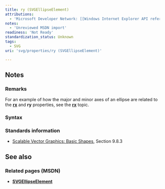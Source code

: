 ```yaml
---
title: ry (SVGEllipseElement)
attributions:
  - 'Microsoft Developer Network: [[Windows Internet Explorer API reference](http://msdn.microsoft.com/en-us/library/ie/hh828809%28v=vs.85%29.aspx) Article]'
notes:
  - 'Unreviewed MSDN import'
readiness: 'Not Ready'
standardization_status: Unknown
tags:
  - SVG
uri: 'svg/properties/ry (SVGEllipseElement)'

---
```

## Notes

### Remarks

For an example of how the major and minor axes of an ellipse are related to the [**rx**](/svg/properties/rx_(SVGEllipseElement)) and **ry** properties, see the [**rx**](/svg/properties/rx_(SVGEllipseElement)) topic.

### Syntax

### Standards information

-   [Scalable Vector Graphics: Basic Shapes](http://go.microsoft.com/fwlink/p/?linkid=204737), Section 9.8.3

## See also

### Related pages (MSDN)

-   [**SVGEllipseElement**](/svg/elements/ellipse)

